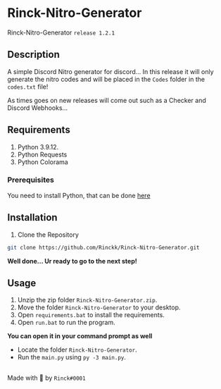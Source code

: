 # Rinck-Nitro-Generator
Rinck-Nitro-Generator `release 1.2.1`

## Description
A simple Discord Nitro generator for discord... In this release it will only generate the nitro codes and will be placed in the `Codes` folder in the `codes.txt` file!

As times goes on new releases will come out such as a Checker and Discord Webhooks...

## Requirements
 1. Python 3.9.12.
 2. Python Requests
 3. Python Colorama

### Prerequisites
You need to install Python, that can be done [here](https://www.python.org)

## Installation
  1. Clone the Repository
  ```sh 
  git clone https://github.com/Rinckk/Rinck-Nitro-Generator.git
  ```
  
  **Well done... Ur ready to go to the next step!**

## Usage
1. Unzip the zip folder `Rinck-Nitro-Generator.zip`.
2. Move the folder `Rinck-Nitro-Generator` to your desktop.
3. Open `requirements.bat` to install the requirements.
4. Open `run.bat` to run the program.

**You can open it in your command prompt as well**
- Locate the folder `Rinck-Nitro-Generator`.
- Run the `main.py` using `py -3 main.py`.

##
Made with :sparkling_heart: by `Rinck#0001`
